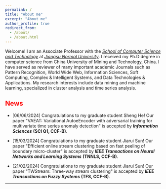 ```yaml
---
permalink: /
title: "About me"
excerpt: "About me"
author_profile: true
redirect_from: 
  - /about/
  - /about.html
---
```


Welcome!  I am an Associate Professor with the [*School of Computer Science and Technology*](http://eit.jsnu.edu.cn/) at [*Jiangsu Normal University*](http://www.jsnu.edu.cn/). I received my Ph.D degree in computer science from China University of Mining and Technology, China. I have served as reviewer of many important academic Journals such as Pattern Recognition, World Wide Web, Information Sciences, Soft Computing, Complex & Intelligent Systems, and Data Technologies & Applications. My research interests include data mining and machine learning, specialized in cluster analysis and time series analysis.

## <font color='red'>News</font>

- [06/06/2024] Congratulations to my graduate student Sheng He! Our paper "VAEAT: Variational AutoeEncoder with adversarial training for multivariate time series anomaly detection" is accepted by ***Information Sciences*** **(SCI Q1, CCF-B)**.

- [15/03/2024] Congratulations to my graduate student Jiarui Sun! Our paper "Efficient online stream clustering based on fast peeling of boundary micro-cluster" is accepted by ***IEEE Transactions on Neural Networks and Learning Systems*** **(TNNLS, CCF-B)**.

- [21/02/2024] Congratulations to my graduate student Jiarui Sun! Our paper "TWStream: Three-way stream clustering" is accepted by ***IEEE Transactions on Fuzzy Systems*** **(TFS, CCF-B)**.

---
<script type="text/javascript" src="//rf.revolvermaps.com/0/0/6.js?i=5y78rllwrex&amp;m=7&amp;c=e63100&amp;cr1=ffffff&amp;f=arial&amp;l=0&amp;bv=90&amp;lx=-420&amp;ly=420&amp;hi=20&amp;he=7&amp;hc=a8ddff&amp;rs=80" async="async"></script>